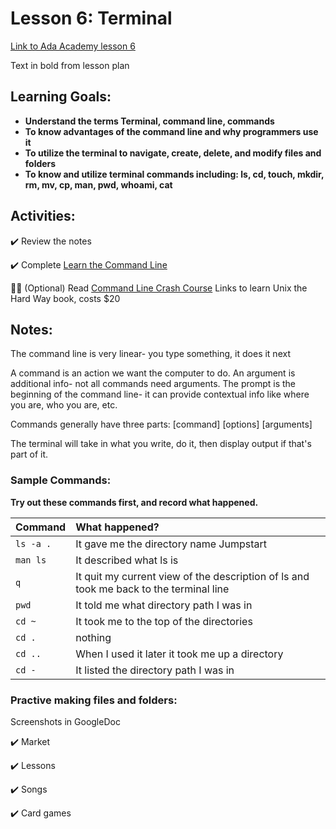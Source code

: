 # Lesson 6: Terminal

[Link to Ada Academy lesson 6](https://github.com/Ada-Developers-Academy/jump-start/tree/master/preparing-to-code/terminal)

Text in bold from lesson plan 

## Learning Goals:
* **Understand the terms Terminal, command line, commands**  
* **To know advantages of the command line and why programmers use it**  
* **To utilize the terminal to navigate, create, delete, and modify files and folders**  
* **To know and utilize terminal commands including: ls, cd, touch, mkdir, rm, mv, cp, man, pwd, whoami, cat**  

## Activities:
:heavy_check_mark: Review the notes

:heavy_check_mark: Complete [Learn the Command Line](https://www.codecademy.com/en/courses/learn-the-command-line/)

:large_orange_diamond::dollar: (Optional) Read [Command Line Crash Course](https://learncodethehardway.org/unix/)  Links to learn Unix the Hard Way book, costs $20

## Notes: 
The command line is very linear- you type something, it does it next

A command is an action we want the computer to do. An argument is additional info- not all commands need arguments. The prompt is the beginning of the command line- it can provide contextual info like where you are, who you are, etc. 

Commands generally have three parts: [command] [options] [arguments]

The terminal will take in what you write, do it, then display output if that's part of it. 

### Sample Commands:
**Try out these commands first, and record what happened.**

| Command | What happened? |
| :--- | :--- |
| `ls -a .` |It gave me the directory name Jumpstart | 
| `man ls` | It described what ls is|
| `q` | It quit my current view of the description of ls and took me back to the terminal line|
| `pwd` | It told me what directory path I was in|
| `cd ~` | It took me to the top of the directories|
| `cd .` | nothing|
| `cd ..` | When I used it later it took me up a directory|
| `cd -` | It listed the directory path I was in|

### Practive making files and folders:
Screenshots in GoogleDoc 

:heavy_check_mark:  Market

:heavy_check_mark:  Lessons

:heavy_check_mark:  Songs

:heavy_check_mark:  Card games
 

